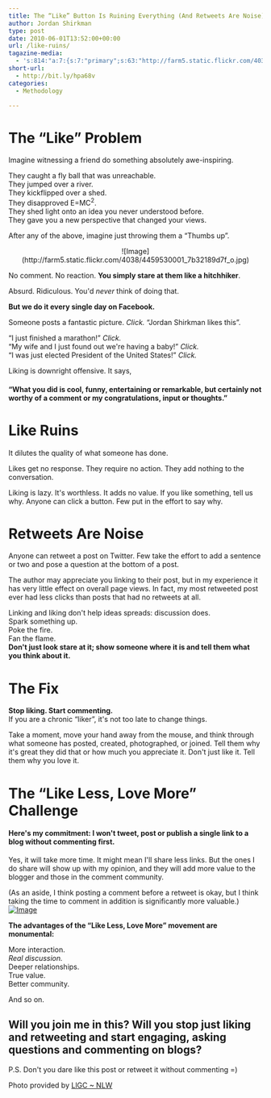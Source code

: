 ```yaml
---
title: The “Like” Button Is Ruining Everything (And Retweets Are Noise)
author: Jordan Shirkman
type: post
date: 2010-06-01T13:52:00+00:00
url: /like-ruins/
tagazine-media:
  - 's:814:"a:7:{s:7:"primary";s:63:"http://farm5.static.flickr.com/4038/4459530001_7b32189d7f_o.jpg";s:6:"images";a:2:{s:63:"http://farm5.static.flickr.com/4038/4459530001_7b32189d7f_o.jpg";a:6:{s:8:"file_url";s:63:"http://farm5.static.flickr.com/4038/4459530001_7b32189d7f_o.jpg";s:5:"width";s:3:"446";s:6:"height";s:3:"583";s:4:"type";s:5:"image";s:4:"area";s:6:"260018";s:9:"file_path";s:0:"";}s:65:"http://jshirkman.files.wordpress.com/2010/06/likelesslovemore.jpg";a:6:{s:8:"file_url";s:65:"http://jshirkman.files.wordpress.com/2010/06/likelesslovemore.jpg";s:5:"width";s:3:"500";s:6:"height";s:3:"200";s:4:"type";s:5:"image";s:4:"area";s:6:"100000";s:9:"file_path";s:0:"";}}s:6:"videos";a:0:{}s:11:"image_count";s:1:"2";s:6:"author";s:7:"9185402";s:7:"blog_id";s:7:"8870934";s:9:"mod_stamp";s:19:"2010-06-01 23:33:34";}";'
short-url:
  - http://bit.ly/hpa68v
categories:
  - Methodology

---
```

# The &#8220;Like&#8221; Problem

Imagine witnessing a friend do something absolutely awe-inspiring.

They caught a fly ball that was unreachable.  
They jumped over a river.  
They kickflipped over a shed.  
They disapproved E=MC<sup>2</sup>.  
They shed light onto an idea you never understood before.  
They gave you a new perspective that changed your views.

After any of the above, imagine just throwing them a &#8220;Thumbs up&#8221;.

<p style="text-align: center;">
  ![Image](http://farm5.static.flickr.com/4038/4459530001_7b32189d7f_o.jpg)
</p>

No comment. No reaction. **You simply stare at them like a hitchhiker**.

Absurd. Ridiculous. You'd _never_ think of doing that.

**But we do it every single day on Facebook.**

Someone posts a fantastic picture. _Click._ &#8220;Jordan Shirkman likes this&#8221;.

&#8220;I just finished a marathon!&#8221; _Click._  
&#8220;My wife and I just found out we're having a baby!&#8221; _Click._  
&#8220;I was just elected President of the United States!&#8221; _Click._

Liking is downright offensive. It says,

#### &#8220;What you did is cool, funny, entertaining or remarkable, but certainly not worthy of a comment or my congratulations, input or thoughts.&#8221;

# Like Ruins

It dilutes the quality of what someone has done.

Likes get no response. They require no action. They add nothing to the conversation.

Liking is lazy. It's worthless. It adds no value. If you like something, tell us why. Anyone can click a button. Few put in the effort to say why.

# Retweets Are Noise

Anyone can retweet a post on Twitter. Few take the effort to add a sentence or two and pose a question at the bottom of a post.

The author may appreciate you linking to their post, but in my experience it has very little effect on overall page views. In fact, my most retweeted post ever had less clicks than posts that had no retweets at all.

Linking and liking don't help ideas spreads: discussion does.  
Spark something up.  
Poke the fire.  
Fan the flame.  
**Don't just look stare at it; show someone where it is and tell them what you think about it.**

# The Fix

 **Stop liking. Start commenting.**  
If you are a chronic &#8220;liker&#8221;, it's not too late to change things.

Take a moment, move your hand away from the mouse, and think through what someone has posted, created, photographed, or joined. Tell them why it's great they did that or how much you appreciate it. Don't just like it. Tell them why you love it.

# The &#8220;Like Less, Love More&#8221; Challenge

#### Here's my commitment: I won't tweet, post or publish a single link to a blog without commenting first.

Yes, it will take more time. It might mean I'll share less links. But the ones I do share will show up with my opinion, and they will add more value to the blogger and those in the comment community.

(As an aside, I think posting a comment before a retweet is okay, but I think taking the time to comment in addition is significantly more valuable.)  
[![Image](http://jshirkman.files.wordpress.com/2010/06/likelesslovemore.jpg)](http://jshirkman.files.wordpress.com/2010/06/likelesslovemore.jpg)

**The advantages of the &#8220;Like Less, Love More&#8221; movement are monumental:**

More interaction.  
_Real discussion._  
Deeper relationships.  
True value.  
Better community.

And so on.

## Will you join me in this? Will you stop just liking and retweeting and start engaging, asking questions and commenting on blogs?

P.S. Don't you dare like this post or retweet it without commenting =)

Photo provided by [LlGC ~ NLW](http://www.flickr.com/photos/llgc/)
